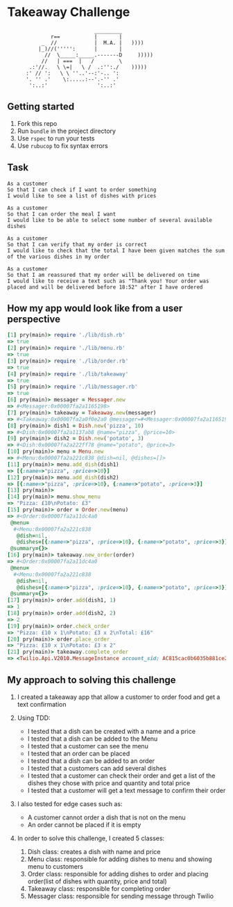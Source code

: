 Takeaway Challenge
==================
```
                            _________
              r==           |       |
           _  //            |  M.A. |   ))))
          |_)//(''''':      |       |
            //  \_____:_____.-------D     )))))
           //   | ===  |   /        \
       .:'//.   \ \=|   \ /  .:'':./    )))))
      :' // ':   \ \ ''..'--:'-.. ':
      '. '' .'    \:.....:--'.-'' .'
       ':..:'                ':..:'

 ```


Getting started
---
1. Fork this repo
1. Run `bundle` in the project directory
1. Use `rspec` to run your tests
1. Use `rubucop` to fix syntax errors

Task
-----


```
As a customer
So that I can check if I want to order something
I would like to see a list of dishes with prices

As a customer
So that I can order the meal I want
I would like to be able to select some number of several available dishes

As a customer
So that I can verify that my order is correct
I would like to check that the total I have been given matches the sum of the various dishes in my order

As a customer
So that I am reassured that my order will be delivered on time
I would like to receive a text such as "Thank you! Your order was placed and will be delivered before 18:52" after I have ordered
```


How my app would look like from a user perspective
---
```rb
[1] pry(main)> require './lib/dish.rb'
=> true
[2] pry(main)> require './lib/menu.rb'
=> true
[3] pry(main)> require './lib/order.rb'
=> true
[4] pry(main)> require './lib/takeaway'
=> true
[5] pry(main)> require './lib/messager.rb'
=> true
[6] pry(main)> messager = Messager.new
=> #<Messager:0x00007fa2a1165198>
[7] pry(main)> takeaway = Takeaway.new(messager)
=> #<Takeaway:0x00007fa2a0f0e2a0 @messager=#<Messager:0x00007fa2a1165198>, @order=nil>
[8] pry(main)> dish1 = Dish.new('pizza', 10)
=> #<Dish:0x00007fa2a1137ab8 @name="pizza", @price=10>
[9] pry(main)> dish2 = Dish.new('potato', 3)
=> #<Dish:0x00007fa2a222ff78 @name="potato", @price=3>
[10] pry(main)> menu = Menu.new
=> #<Menu:0x00007fa2a221c838 @dish=nil, @dishes=[]>
[11] pry(main)> menu.add_dish(dish1)
=> [{:name=>"pizza", :price=>10}]
[12] pry(main)> menu.add_dish(dish2)
=> [{:name=>"pizza", :price=>10}, {:name=>"potato", :price=>3}]
[13] pry(main)>
[14] pry(main)> menu.show_menu
=> "Pizza: £10\nPotato: £3"
[15] pry(main)> order = Order.new(menu)
=> #<Order:0x00007fa2a11dc4a0
 @menu=
  #<Menu:0x00007fa2a221c838
   @dish=nil,
   @dishes=[{:name=>"pizza", :price=>10}, {:name=>"potato", :price=>3}]>,
 @summary={}>
[16] pry(main)> takeaway.new_order(order)
=> #<Order:0x00007fa2a11dc4a0
 @menu=
  #<Menu:0x00007fa2a221c838
   @dish=nil,
   @dishes=[{:name=>"pizza", :price=>10}, {:name=>"potato", :price=>3}]>,
 @summary={}>
[17] pry(main)> order.add(dish1, 1)
=> 1
[18] pry(main)> order.add(dish2, 2)
=> 2
[19] pry(main)> order.check_order
=> "Pizza: £10 x 1\nPotato: £3 x 2\nTotal: £16"
[20] pry(main)> order.place_order
=> "Pizza: £10 x 1\nPotato: £3 x 2"
[21] pry(main)> takeaway.complete_order
=> <Twilio.Api.V2010.MessageInstance account_sid: AC815cac0b6035b881ce280e3e01514709 api_version: 2010-04-01 body: Sent from your Twilio trial account - Thank you for your order: £16 date_created: 2018-09-16 10:48:42 +0000 date_updated: 2018-09-16 10:48:42 +0000 date_sent:  direction: outbound-api error_code: 0 error_message:  from: +447449606023 messaging_service_sid:  num_media: 0 num_segments: 1 price: 0.0 price_unit: USD sid: SM85d677646d5e4e7da2869d2c02490272 status: queued subresource_uris: {"media"=>"/2010-04-01/Accounts/AC815cac0b6035b881ce280e3e01514709/Messages/SM85d677646d5e4e7da2869d2c02490272/Media.json"} to: +447553027856 uri: /2010-04-01/Accounts/AC815cac0b6035b881ce280e3e01514709/Messages/SM85d677646d5e4e7da2869d2c02490272.json>
```

My approach to solving this challenge
---
1. I created a takeaway app that allow a customer to order food and get a text confirmation

1. Using TDD:
    - I tested that a dish can be created with a name and a price
    - I tested that a dish can be added to the Menu
    - I tested that a customer can see the menu
    - I tested that an order can be placed
    - I tested that a dish can be added to an order
    - I tested that a customers can add several dishes
    - I tested that a customer can check their order and get a list of the dishes they chose with price and quantity and total price
    - I tested that a customer will get a text message to confirm their order


1. I also tested for edge cases such as:

    - A customer cannot order a dish that is not on the menu
    - An order cannot be placed if it is empty


1. In order to solve this challenge, I created 5 classes:
    1. Dish class: creates a dish with name and price
    1. Menu class: responsible for adding dishes to menu and showing menu to customers
    1. Order class: responsible for adding dishes to order and placing order(list of dishes with quantity, price and total)
    1. Takeaway class: responsible for completing order
    1. Messager class: responsible for sending message through Twilio
